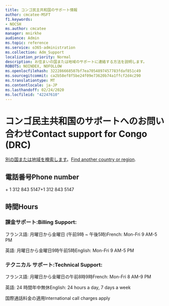 ```yaml
---
title: コンゴ民主共和国のサポート情報
author: cmcatee-MSFT
f1.keywords:
- NOCSH
ms.author: cmcatee
manager: mnirkhe
audience: Admin
ms.topic: reference
ms.service: o365-administration
ms.collection: Adm_Support
localization_priority: Normal
description: お住まいの国または地域のサポートに連絡する方法を説明します。
ROBOTS: NOINDEX, NOFOLLOW
ms.openlocfilehash: 322286668507bf7ea7054897457783fdaf851c49
ms.sourcegitcommit: ca2b58ef8f5be24f09e73620b74a1ffcf2d4c290
ms.translationtype: MT
ms.contentlocale: ja-JP
ms.lasthandoff: 02/24/2020
ms.locfileid: "42247610"
---
```

# <a name="contact-support-for-congo-drc"></a><span data-ttu-id="8d44a-103">コンゴ民主共和国のサポートへのお問い合わせ</span><span class="sxs-lookup"><span data-stu-id="8d44a-103">Contact support for Congo (DRC)</span></span>

<span data-ttu-id="8d44a-104">[別の国または地域を検索します](../contact-support-for-business-products.md)。</span><span class="sxs-lookup"><span data-stu-id="8d44a-104">[Find another country or region](../contact-support-for-business-products.md).</span></span>

## <a name="phone-number"></a><span data-ttu-id="8d44a-105">電話番号</span><span class="sxs-lookup"><span data-stu-id="8d44a-105">Phone number</span></span>
<span data-ttu-id="8d44a-106">+ 1 312 843 5147</span><span class="sxs-lookup"><span data-stu-id="8d44a-106">+1 312 843 5147</span></span>

## <a name="hours"></a><span data-ttu-id="8d44a-107">時間</span><span class="sxs-lookup"><span data-stu-id="8d44a-107">Hours</span></span>
### <a name="billing-support"></a><span data-ttu-id="8d44a-108">課金サポート:</span><span class="sxs-lookup"><span data-stu-id="8d44a-108">Billing Support:</span></span>

<span data-ttu-id="8d44a-109">フランス語: 月曜日から金曜日 (午前9時 ~ 午後5時)</span><span class="sxs-lookup"><span data-stu-id="8d44a-109">French: Mon-Fri 9 AM-5 PM</span></span>

<span data-ttu-id="8d44a-110">英語: 月曜日から金曜日9時午前5時</span><span class="sxs-lookup"><span data-stu-id="8d44a-110">English: Mon-Fri 9 AM-5 PM</span></span>

### <a name="technical-support"></a><span data-ttu-id="8d44a-111">テクニカル サポート:</span><span class="sxs-lookup"><span data-stu-id="8d44a-111">Technical Support:</span></span>

<span data-ttu-id="8d44a-112">フランス語: 月曜日から金曜日の午前8時9時</span><span class="sxs-lookup"><span data-stu-id="8d44a-112">French: Mon-Fri 8 AM-9 PM</span></span>

<span data-ttu-id="8d44a-113">英語: 24 時間年中無休</span><span class="sxs-lookup"><span data-stu-id="8d44a-113">English: 24 hours a day, 7 days a week</span></span>

<span data-ttu-id="8d44a-114">国際通話料金の適用</span><span class="sxs-lookup"><span data-stu-id="8d44a-114">International call charges apply</span></span>